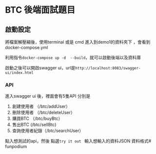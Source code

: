 BTC 後端面試題目
===================================================


## 啟動設定
將檔案解壓縮後，使用terminal 或是 cmd 進入到demo1的資料夾下
，會看到docker-compose.yml

利用指令`docker-compose up -d  --build`，就可以啟動後端以及資料庫

啟動之後可以開啟swagger ui，url是`http://localhost:8083/swagger-ui/index.html`



### API

 進入swagger ui 後，裡面會有5隻API 分別是
 1. 創建使用者 （/btc/addUser）
 2. 刪除使用者 （/btc/deleteUser）
 3. 購買BTC   （/btc/buyBtc）
 4. 售出BTC    (/btc/sellBtc)
 5. 查詢使用者紀錄（/btc/searchUser）

點入想測試的api，然後 點選`try it out ` 輸入想輸入的資料JSON 資料格式# funpodium